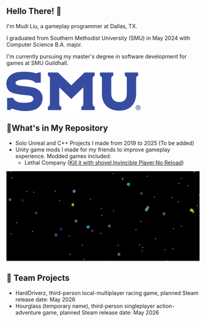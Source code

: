 ## Hello There! 👋
<!--
- 🔭 I’m currently working on ...
- 🌱 I’m currently learning ...
- 👯 I’m looking to collaborate on ...
- 🤔 I’m looking for help with ...
- 💬 Ask me about ...
- 📫 How to reach me: ...
- 😄 Pronouns: ...
- ⚡ Fun fact: ...
-->

I'm Mudi Liu, a gameplay programmer at Dallas, TX.

I graduated from Southern Methodist University (SMU) in May 2024 with Computer Science B.A. major.

I'm currently pursuing my master's degree in software development for games at SMU Guildhall.

![Undergrad](/assets/img/logobluetype2x.png)

## 🌱What's in My Repository
- Solo Unreal and C++ Projects I made from 2019 to 2025 (To be added)
- Unity game mods I made for my friends to improve gameplay experience. Modded games included:
  - Lethal Company ([Kill it with shovel](https://github.com/19miffyliu/Kill-It-With-Shovel),[Invincible Player](https://github.com/19miffyliu/Invincible_Player),[No Reload](https://github.com/19miffyliu/No_Reload))

![LivingCellScreenshot](/assets/img/LivingCellScreenShot.png)


## 👯 Team Projects
- HardDriverz, third-person local-multiplayer racing game, planned Steam release date: May 2026
- Hourglass (temporary name), third-person singleplayer action-adventure game, planned Steam release date: May 2026


